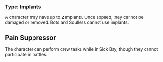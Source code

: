 ### Type: Implants

A character may have up to **2** implants. Once applied, they cannot be damaged or removed. Bots and Soulless cannot use implants.
## Pain Suppressor

The character can perform crew tasks while in Sick Bay, though they cannot participate in battles.
